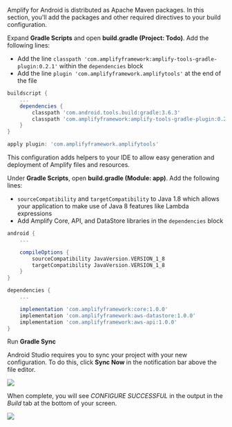 Amplify for Android is distributed as Apache Maven packages. In this section, you'll add the packages and other required directives to your build configuration.

Expand **Gradle Scripts** and open **build.gradle (Project: Todo)**. Add the following lines:

 - Add the line `classpath 'com.amplifyframework:amplify-tools-gradle-plugin:0.2.1'` within the `dependencies` block
 - Add the line  `plugin 'com.amplifyframework.amplifytools'` at the end of the file 

```groovy
buildscript {
    ...
    dependencies {
        classpath 'com.android.tools.build:gradle:3.6.3'
        classpath 'com.amplifyframework:amplify-tools-gradle-plugin:0.2.1'
    }
}

apply plugin: 'com.amplifyframework.amplifytools'
```

This configuration adds helpers to your IDE to allow easy generation and deployment of Amplify files and resources.

Under **Gradle Scripts**, open **build.gradle (Module: app)**. Add the following lines:

- `sourceCompatibility` and `targetCompatibility` to Java 1.8 which allows your application to make use of Java 8 features like Lambda expressions
- Add Amplify Core, API, and DataStore libraries in the `dependencies` block

```groovy
android {
    ...

    compileOptions {
        sourceCompatibility JavaVersion.VERSION_1_8
        targetCompatibility JavaVersion.VERSION_1_8
    }
}

dependencies {
    ...

    implementation 'com.amplifyframework:core:1.0.0'
    implementation 'com.amplifyframework:aws-datastore:1.0.0'
    implementation 'com.amplifyframework:aws-api:1.0.0'
}
```

Run **Gradle Sync**

Android Studio requires you to sync your project with your new configuration. To do this, click **Sync Now** in the notification bar above the file editor.

![](~/images/lib/getting-started/android/set-up-android-studio-sync-gradle.png)

When complete, you will see *CONFIGURE SUCCESSFUL* in the output in the *Build* tab at the bottom of your screen.
    
![](~/images/lib/getting-started/android/set-up-android-studio-configure-successful.png)